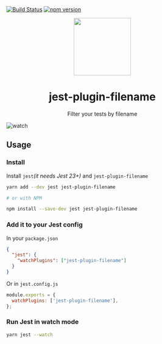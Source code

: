 [![Build Status](https://travis-ci.org/rogeliog/jest-plugin-filename.svg?branch=master)](https://travis-ci.org/rogeliog/jest-plugin-filename) [![npm version](https://badge.fury.io/js/jest-plugin-filename.svg)](https://badge.fury.io/js/jest-runner-eslint)

<div align="center">
  <!-- replace with accurate logo e.g from https://worldvectorlogo.com/ -->
  <a href="https://facebook.github.io/jest/">
    <img width="150" height="150" vspace="" hspace="25" src="https://cdn.worldvectorlogo.com/logos/jest.svg">
  </a>
  <h1>jest-plugin-filename</h1>
  <p>Filter your tests by filename</p>
</div>

![watch](https://user-images.githubusercontent.com/574806/40588608-daf320f4-6194-11e8-99c4-dd1f63903208.gif)

## Usage

### Install

Install `jest`_(it needs Jest 23+)_ and `jest-plugin-filename`

```bash
yarn add --dev jest jest-plugin-filename

# or with NPM

npm install --save-dev jest jest-plugin-filename
```

### Add it to your Jest config

In your `package.json`

```json
{
  "jest": {
    "watchPlugins": ["jest-plugin-filename"]
  }
}
```

Or in `jest.config.js`

```js
module.exports = {
  watchPlugins: ['jest-plugin-filename'],
};
```

### Run Jest in watch mode

```bash
yarn jest --watch
```
